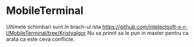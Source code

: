 # MobileTerminal
Ultimele schimbari sunt in brach-ul ista https://github.com/intelectsoft-s-r-l/MobileTerminal/tree/KristyaIgor
Nu sa primit sa le pun in master pentru ca arata ca este ceva conflicte.
